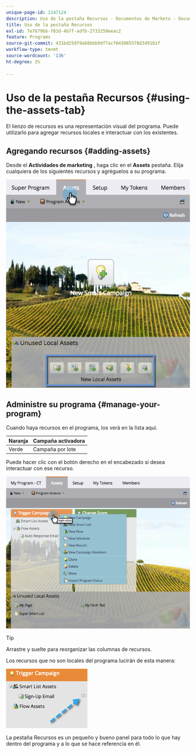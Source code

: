 ```yaml
---
unique-page-id: 1147124
description: Uso de la pestaña Recursos - Documentos de Marketo - Documentación del producto
title: Uso de la pestaña Recursos
exl-id: 7e7679bb-f83d-4b7f-adfb-2733259eeac2
feature: Programs
source-git-commit: 431bd258f9a68bbb9df7acf043085578d3d91b1f
workflow-type: tm+mt
source-wordcount: '136'
ht-degree: 2%

---
```


# Uso de la pestaña Recursos {#using-the-assets-tab}

El lienzo de recursos es una representación visual del programa. Puede utilizarlo para agregar recursos locales e interactuar con los existentes.

## Agregando recursos {#adding-assets}

Desde el **Actividades de marketing** , haga clic en el **Assets** pestaña. Elija cualquiera de los siguientes recursos y agréguelos a su programa.

![](assets/programassets.png)

## Administre su programa  {#manage-your-program}

Cuando haya recursos en el programa, los verá en la lista aquí.

| Naranja | Campaña activadora |
|---|---|
| Verde | Campaña por lote |

Puede hacer clic con el botón derecho en el encabezado si desea interactuar con ese recurso.

![](assets/assetsprefilled.png)

>[!TIP]
>
>Arrastre y suelte para reorganizar las columnas de recursos.

Los recursos que no son locales del programa lucirán de esta manera:

![](assets/image2014-9-18-16-3a30-3a33.png)

La pestaña Recursos es un pequeño y bueno panel para todo lo que hay dentro del programa y a lo que se hace referencia en él.
